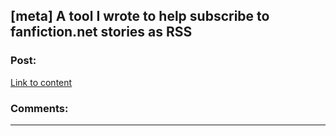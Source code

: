 ## [meta] A tool I wrote to help subscribe to fanfiction.net stories as RSS

### Post:

[Link to content](http://ffnetsanitize.appspot.com/)

### Comments:

---


